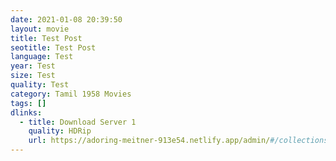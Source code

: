 ```yaml
---
date: 2021-01-08 20:39:50
layout: movie
title: Test Post
seotitle: Test Post
language: Test
year: Test
size: Test
quality: Test
category: Tamil 1958 Movies
tags: []
dlinks:
  - title: Download Server 1
    quality: HDRip
    url: https://adoring-meitner-913e54.netlify.app/admin/#/collections/series/new
---
```

